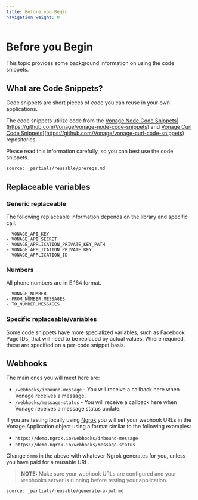 ```yaml
---
title: Before you Begin
navigation_weight: 0
---
```


# Before you Begin

This topic provides some background information on using the code snippets.

## What are Code Snippets?

Code snippets are short pieces of code you can reuse in your own applications.

The code snippets utilize code from the [Vonage Node Code Snippets](h[ttps://github.com/Nexmo/nexmo-node-code-snippets)](https://github.com/Vonage/vonage-node-code-snippets) and [Vonage Curl Code Snippets](h[ttps://github.com/Nexmo/nexmo-curl-code-snippets)](https://github.com/Vonage/vonage-curl-code-snippets) repositories.

Please read this information carefully, so you can best use the code snippets.

```partial
source: _partials/reusable/prereqs.md
```

## Replaceable variables

### Generic replaceable

The following replaceable information depends on the library and specific call:

```snippet_variables
- VONAGE_API_KEY
- VONAGE_API_SECRET
- VONAGE_APPLICATION_PRIVATE_KEY_PATH
- VONAGE_APPLICATION_PRIVATE_KEY
- VONAGE_APPLICATION_ID
```

### Numbers

All phone numbers are in E.164 format.

```snippet_variables
- VONAGE_NUMBER
- FROM_NUMBER.MESSAGES
- TO_NUMBER.MESSAGES
```

### Specific replaceable/variables

Some code snippets have more specialized variables, such as Facebook Page IDs, that will need to be replaced by actual values. Where required, these are specified on a per-code snippet basis.

## Webhooks

The main ones you will meet here are:

* `/webhooks/inbound-message` - You will receive a callback here when Vonage receives a message.
* `/webhooks/message-status` - You will receive a callback here when Vonage receives a message status update.

If you are testing locally using [Ngrok](https://ngrok.com) you will set your webhook URLs in the Vonage Application object using a format similar to the following examples:

* `https://demo.ngrok.io/webhooks/inbound-message`
* `https://demo.ngrok.io/webhooks/message-status`

Change `demo` in the above with whatever Ngrok generates for you, unless you have paid for a reusable URL.

> **NOTE:** Make sure your webhook URLs are configured and your webhooks server is running before testing your application.

```partial
source: _partials/reusable/generate-a-jwt.md
```
